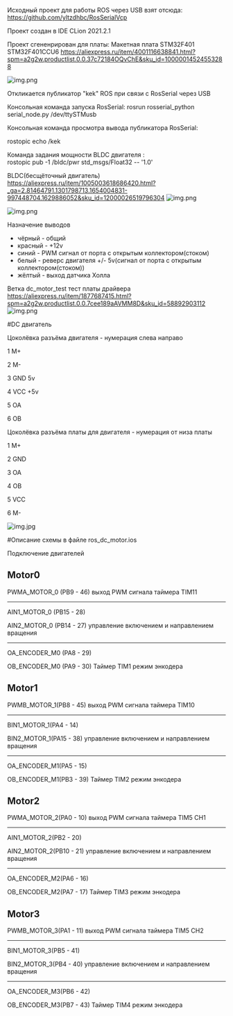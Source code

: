 

Исходный проект для работы ROS через USB взят отсюда:
https://github.com/yltzdhbc/RosSerialVcp

Проект создан в IDE CLion 2021.2.1

Проект сгененрирован для платы:
Макетная плата STM32F401 STM32F401CCU6 
https://aliexpress.ru/item/4001116638841.html?spm=a2g2w.productlist.0.0.37c72184OQvChE&sku_id=10000014524553288

![img.png](STM32F401-STM32F401CCU6-STM32F4.png)


Откликается публикатор "kek" ROS при связи с RosSerial через USB

Консольная команда запуска RosSerial:
rosrun rosserial_python serial_node.py /dev/ttySTMusb

Консольная команда просмотра вывода публикатора RosSerial:

rostopic echo /kek 

Команда задания мощности BLDC двигателя :<br>
rostopic pub -1 /bldc/pwr std_msgs/Float32 -- '1.0'


BLDC(бесщёточный двигатель)
https://aliexpress.ru/item/1005003618686420.html?_ga=2.81464791.1301798713.1654004831-997448704.1629886052&sku_id=12000026519796304
![img.png](bldcMotor.png)

![img.png](connect.png)

Назначение выводов

- чёрный  -  общий
- красный -  +12v
- синий - PWM сигнал от порта с открытым коллектором(стоком)
- белый - реверс двигателя +/- 5v(сигнал от порта с открытым коллектором(стоком))
- жёлтый - выход датчика Холла


Ветка dc_motor_test тест платы драйвера
https://aliexpress.ru/item/1877687415.html?spm=a2g2w.productlist.0.0.7cee189aAVMM8D&sku_id=58892903112
![img.png](L298N_2.png)


#DC двигатель

Цоколёвка разъёма двигателя - нумерация слева направо

1  M+

2  M-

3  GND  5v

4  VCC +5v

5  OA

6  OB

Цоколёвка разъёма платы для  двигателя - нумерация от низа платы

1  M+

2  GND

3  OA

4  OB

5  VCC

6  M-


![img.jpg](Bringsmart-JGA25-371-12.jpg)

#Описание схемы в файле ros_dc_motor.ios

Подключение двигателей

Motor0
------
PWMA_MOTOR_0 (PB9 - 46)  выход PWM сигнала таймера TIM11
______
AIN1_MOTOR_0 (PB15 - 28)

AIN2_MOTOR_0 (PB14 - 27) управление включением и направлением вращения
__________
OA_ENCODER_M0 (PA8 - 29)

OB_ENCODER_M0 (PA9 - 30) Таймер TIM1 режим энкодера


Motor1
------

PWMB_MOTOR_1(PB8 - 45) выход PWM сигнала таймера TIM10
____
BIN1_MOTOR_1(PA4 - 14) 

BIN2_MOTOR_1(PA15 - 38) управление включением и направлением вращения

____
OA_ENCODER_M1(PA5 - 15)

OB_ENCODER_M1(PB3 - 39) Таймер TIM2 режим энкодера

Motor2
------

PWMA_MOTOR_2(PA0 - 10) выход PWM сигнала таймера TIM5 CH1
____

AIN1_MOTOR_2(PB2 - 20)

AIN2_MOTOR_2(PB10 - 21) управление включением и направлением вращения
____

OA_ENCODER_M2(PA6 - 16)

OB_ENCODER_M2(PA7 - 17) Таймер TIM3 режим энкодера

Motor3
------

PWMB_MOTOR_3(PA1 - 11) выход PWM сигнала таймера TIM5 CH2
____
BIN1_MOTOR_3(PB5 - 41)

BIN2_MOTOR_3(PB4 - 40) управление включением и направлением вращения
____
OA_ENCODER_M3(PB6 - 42)

OB_ENCODER_M3(PB7 - 43) Таймер TIM4 режим энкодера

